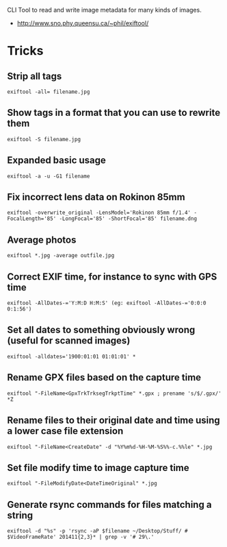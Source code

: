 CLI Tool to read and write image metadata for many kinds of images.

* http://www.sno.phy.queensu.ca/~phil/exiftool/

# Tricks

## Strip all tags

    exiftool -all= filename.jpg

## Show tags in a format that you can use to rewrite them

    exiftool -S filename.jpg

## Expanded basic usage

    exiftool -a -u -G1 filename

## Fix incorrect lens data on Rokinon 85mm

    exiftool -overwrite_original -LensModel='Rokinon 85mm f/1.4' -FocalLength='85' -LongFocal='85' -ShortFocal='85' filename.dng

## Average photos

    exiftool *.jpg -average outfile.jpg

## Correct EXIF time, for instance to sync with GPS time

    exiftool -AllDates-='Y:M:D H:M:S' (eg: exiftool -AllDates-='0:0:0 0:1:56')

## Set all dates to something obviously wrong (useful for scanned images)

    exiftool -alldates='1900:01:01 01:01:01' *

## Rename GPX files based on the capture time

    exiftool "-FileName<GpxTrkTrksegTrkptTime" *.gpx ; prename 's/$/.gpx/' *Z

## Rename files to their original date and time using a lower case file extension

    exiftool "-FileName<CreateDate" -d "%Y%m%d-%H-%M-%S%%-c.%%le" *.jpg

## Set file modify time to image capture time

    exiftool "-FileModifyDate<DateTimeOriginal" *.jpg

## Generate rsync commands for files matching a string

    exiftool -d "%s" -p 'rsync -aP $filename ~/Desktop/Stuff/ # $VideoFrameRate' 201411{2,3}* | grep -v '# 29\.'
